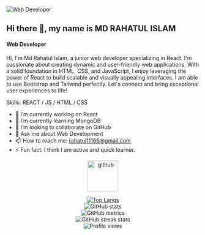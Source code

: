 
![Web Developer](https://media.licdn.com/dms/image/D5616AQHyN8flym7k2g/profile-displaybackgroundimage-shrink_350_1400/0/1685068350762?e=1691020800&v=beta&t=0Eu0iPLRc98x6slEVYkcay2Pv5EGjqAcy1dDy30o_gQ)
## Hi there 👋, my name is MD RAHATUL ISLAM
#### Web Developer

Hi, I'm Md Rahatul Islam, a junior web developer specializing in React. I'm passionate about creating dynamic and user-friendly web applications. With a solid foundation in HTML, CSS, and JavaScript, I enjoy leveraging the power of React to build scalable and visually appealing interfaces. I am able to use Bootstrap and Tailwind perfectly. Let's connect and bring exceptional user experiences to life!

Skills: REACT / JS / HTML / CSS

- 🔭 I’m currently working on React 
- 🌱 I’m currently learning MongoDB 
- 👯 I’m looking to collaborate on GitHub 
- 💬 Ask me about Web Development 
- 📫 How to reach me: rahatul11166@gmail.com 
- ⚡ Fun fact: I think I am active and quick learner. 


<p align="center">
  <a href="https://github.com/Rahatul07">
    <img src="https://cdn.jsdelivr.net/npm/simple-icons@3.0.1/icons/github.svg" alt="github" color="white" height="80">
  </a>
</p>

<div align="center">
  <a href="https://github.com/anuraghazra/github-readme-stats">
    <img src="https://github-readme-stats.vercel.app/api/top-langs/?username=Rahatul07" alt="Top Langs" style="max-width: 100%">
  </a>
</div>

<div align="center">
  <img src="https://github-readme-stats.vercel.app/api?username=Rahatul07&show_icons=true" alt="GitHub stats" style="max-width: 100%">
</div>

<div align="center">
  <img src="https://metrics.lecoq.io/Rahatul07" alt="GitHub metrics" style="max-width: 100%">
</div>

<div align="center">
  <img src="https://streak-stats.demolab.com/?user=Rahatul07" alt="GitHub streak stats" style="max-width: 100%">
</div>

<div align="center">
  <img src="https://gpvc.arturio.dev/Rahatul07" alt="Profile views" style="max-width: 100%">
</div>

